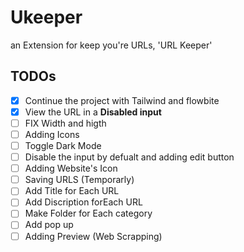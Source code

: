 # Ukeeper
an Extension for keep you're URLs, 'URL Keeper'

## TODOs

- [x] Continue the project with Tailwind and flowbite
- [x] View the URL in a <B>Disabled input</B>
- [ ] FIX Width and higth
- [ ] Adding Icons
- [ ] Toggle Dark Mode
- [ ] Disable the input by defualt and adding edit button 
- [ ] Adding Website's Icon
- [ ] Saving URLS (Temporarly)
- [ ] Add Title for Each URL
- [ ] Add Discription forEach URL
- [ ] Make Folder for Each category
- [ ] Add pop up
- [ ] Adding Preview (Web Scrapping)
